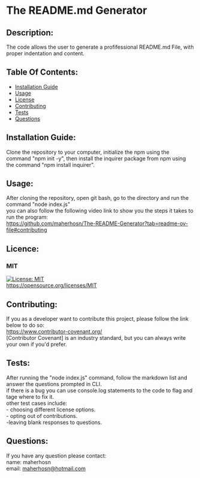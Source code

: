 # The README.md Generator

## Description:
The code allows the user to generate a profifessional README.md File, with proper indentation and content.

## Table Of Contents:
- [Installation Guide](#installation-guide)
- [Usage](#usage)
-	[License](#license)
- [Contributing](#contributing)
- [Tests](#tests)
- [Questions](#questions)

## Installation Guide:
Clone the repository to your computer, initialize the npm using the command "npm init -y", then install the inquirer package from npm using the command "npm install inquirer".

## Usage: 
After cloning the repository, open git bash, go to the directory and run the command "node index.js" <br> you can also follow the following video link to show you the steps it takes to run the program: <br> https://github.com/maherhosn/The-README-Generator?tab=readme-ov-file#contributing

## Licence: <br>
### MIT <br>
[![License: MIT](https://img.shields.io/badge/License-MIT-yellow.svg)](https://opensource.org/licenses/MIT) <br>
https://opensource.org/licenses/MIT


## Contributing:
If you as a developer want to contribute this project, please follow the link below to do so: <br> 
    https://www.contributor-covenant.org/ <br>
    [Contributor Covenant] is an industry standard, but you can always write your own if you'd prefer.

## Tests:
After running the "node index.js" command, follow the markdown list and answer the questions prompted in CLI.<br> if there is a bug you can use console.log statements to the code to flag and tage where to fix it.<br> other test cases include: <br>- choosing different license options. <br>- opting out of contributions. <br>-leaving blank responses to questions.

## Questions:
If you have any question please contact: <br>
name: maherhosn <br>
email: maherhosn@hotmail.com
  